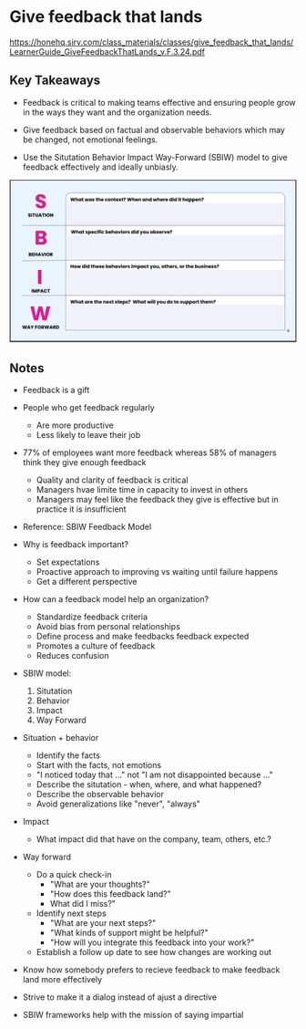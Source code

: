# Give feedback that lands

<https://honehq.sirv.com/class_materials/classes/give_feedback_that_lands/LearnerGuide_GiveFeedbackThatLands_v.F.3.24.pdf>

## Key Takeaways

* Feedback is critical to making teams effective and ensuring people grow in the ways they want and the organization needs.

* Give feedback based on factual and observable behaviors which may be changed, not emotional feelings.

* Use the Situtation Behavior Impact Way-Forward (SBIW) model to give feedback effectively and ideally unbiasly.

![image](./presentations/hone-2025/give-feedback-that-lands_sbiw-worksheet.png)

## Notes

* Feedback is a gift
* People who get feedback regularly
  * Are more productive
  * Less likely to leave their job
* 77% of employees want more feedback whereas 58% of managers think they give enough feedback
  * Quality and clarity of feedback is critical
  * Managers hvae limite time in capacity to invest in others
  * Managers may feel like the feedback they give is effective but in practice it is insufficient
* Reference: SBIW Feedback Model

* Why is feedback important?
  * Set expectations
  * Proactive approach to improving vs waiting until failure happens
  * Get a different perspective

* How can a feedback model help an organization?
  * Standardize feedback criteria
  * Avoid bias from personal relationships
  * Define process and make feedbacks feedback expected
  * Promotes a culture of feedback
  * Reduces confusion

* SBIW model:
  1. Situtation
  2. Behavior
  3. Impact
  4. Way Forward

* Situation + behavior
  * Identify the facts
  * Start with the facts, not emotions
  * "I noticed today that ..." not "I am not disappointed because ..."
  * Describe the situtation - when, where, and what happened?
  * Describe the observable behavior
  * Avoid generalizations like "never", "always"

* Impact
  * What impact did that have on the company, team, others, etc.?

* Way forward
  * Do a quick check-in
    * "What are your thoughts?"
    * "How does this feedback land?"
    * What did I miss?"
  * Identify next steps
    * "What are your next steps?"
    * "What kinds of support might be helpful?"
    * "How will you integrate this feedback into your work?"
  * Establish a follow up date to see how changes are working out

* Know how somebody prefers to recieve feedback to make feedback land more effectively
* Strive to make it a dialog instead of ajust a directive

* SBIW frameworks help with the mission of saying impartial
